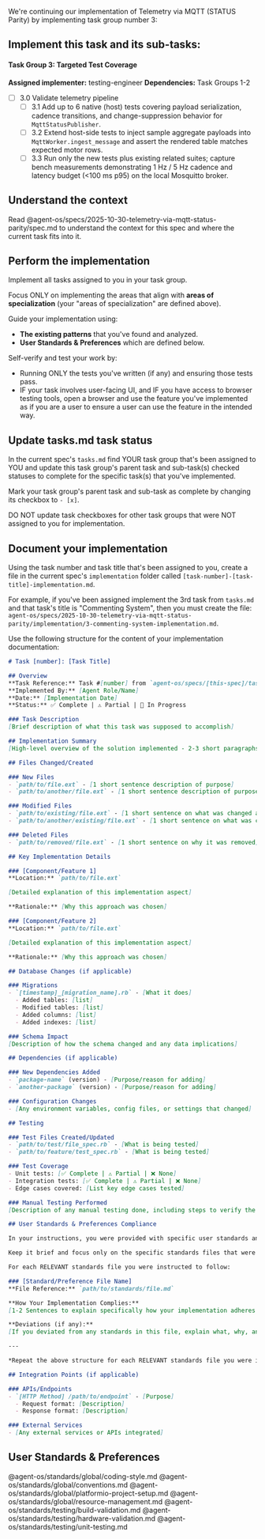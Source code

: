 We're continuing our implementation of Telemetry via MQTT (STATUS Parity) by implementing task group number 3:

## Implement this task and its sub-tasks:

#### Task Group 3: Targeted Test Coverage
**Assigned implementer:** testing-engineer
**Dependencies:** Task Groups 1-2

- [ ] 3.0 Validate telemetry pipeline
  - [ ] 3.1 Add up to 6 native (host) tests covering payload serialization, cadence transitions, and change-suppression behavior for `MqttStatusPublisher`.
  - [ ] 3.2 Extend host-side tests to inject sample aggregate payloads into `MqttWorker.ingest_message` and assert the rendered table matches expected motor rows.
  - [ ] 3.3 Run only the new tests plus existing related suites; capture bench measurements demonstrating 1 Hz / 5 Hz cadence and latency budget (<100 ms p95) on the local Mosquitto broker.

## Understand the context

Read @agent-os/specs/2025-10-30-telemetry-via-mqtt-status-parity/spec.md to understand the context for this spec and where the current task fits into it.

## Perform the implementation

Implement all tasks assigned to you in your task group.

Focus ONLY on implementing the areas that align with **areas of specialization** (your "areas of specialization" are defined above).

Guide your implementation using:
- **The existing patterns** that you've found and analyzed.
- **User Standards & Preferences** which are defined below.

Self-verify and test your work by:
- Running ONLY the tests you've written (if any) and ensuring those tests pass.
- IF your task involves user-facing UI, and IF you have access to browser testing tools, open a browser and use the feature you've implemented as if you are a user to ensure a user can use the feature in the intended way.


## Update tasks.md task status

In the current spec's `tasks.md` find YOUR task group that's been assigned to YOU and update this task group's parent task and sub-task(s) checked statuses to complete for the specific task(s) that you've implemented.

Mark your task group's parent task and sub-task as complete by changing its checkbox to `- [x]`.

DO NOT update task checkboxes for other task groups that were NOT assigned to you for implementation.


## Document your implementation

Using the task number and task title that's been assigned to you, create a file in the current spec's `implementation` folder called `[task-number]-[task-title]-implementation.md`.

For example, if you've been assigned implement the 3rd task from `tasks.md` and that task's title is "Commenting System", then you must create the file: `agent-os/specs/2025-10-30-telemetry-via-mqtt-status-parity/implementation/3-commenting-system-implementation.md`.

Use the following structure for the content of your implementation documentation:

```markdown
# Task [number]: [Task Title]

## Overview
**Task Reference:** Task #[number] from `agent-os/specs/[this-spec]/tasks.md`
**Implemented By:** [Agent Role/Name]
**Date:** [Implementation Date]
**Status:** ✅ Complete | ⚠️ Partial | 🔄 In Progress

### Task Description
[Brief description of what this task was supposed to accomplish]

## Implementation Summary
[High-level overview of the solution implemented - 2-3 short paragraphs explaining the approach taken and why]

## Files Changed/Created

### New Files
- `path/to/file.ext` - [1 short sentence description of purpose]
- `path/to/another/file.ext` - [1 short sentence description of purpose]

### Modified Files
- `path/to/existing/file.ext` - [1 short sentence on what was changed and why]
- `path/to/another/existing/file.ext` - [1 short sentence on what was changed and why]

### Deleted Files
- `path/to/removed/file.ext` - [1 short sentence on why it was removed]

## Key Implementation Details

### [Component/Feature 1]
**Location:** `path/to/file.ext`

[Detailed explanation of this implementation aspect]

**Rationale:** [Why this approach was chosen]

### [Component/Feature 2]
**Location:** `path/to/file.ext`

[Detailed explanation of this implementation aspect]

**Rationale:** [Why this approach was chosen]

## Database Changes (if applicable)

### Migrations
- `[timestamp]_[migration_name].rb` - [What it does]
  - Added tables: [list]
  - Modified tables: [list]
  - Added columns: [list]
  - Added indexes: [list]

### Schema Impact
[Description of how the schema changed and any data implications]

## Dependencies (if applicable)

### New Dependencies Added
- `package-name` (version) - [Purpose/reason for adding]
- `another-package` (version) - [Purpose/reason for adding]

### Configuration Changes
- [Any environment variables, config files, or settings that changed]

## Testing

### Test Files Created/Updated
- `path/to/test/file_spec.rb` - [What is being tested]
- `path/to/feature/test_spec.rb` - [What is being tested]

### Test Coverage
- Unit tests: [✅ Complete | ⚠️ Partial | ❌ None]
- Integration tests: [✅ Complete | ⚠️ Partial | ❌ None]
- Edge cases covered: [List key edge cases tested]

### Manual Testing Performed
[Description of any manual testing done, including steps to verify the implementation]

## User Standards & Preferences Compliance

In your instructions, you were provided with specific user standards and preferences files under the "User Standards & Preferences Compliance" section. Document how your implementation complies with those standards.

Keep it brief and focus only on the specific standards files that were applicable to your implementation tasks.

For each RELEVANT standards file you were instructed to follow:

### [Standard/Preference File Name]
**File Reference:** `path/to/standards/file.md`

**How Your Implementation Complies:**
[1-2 Sentences to explain specifically how your implementation adheres to the guidelines, patterns, or preferences outlined in this standards file. Include concrete examples from your code.]

**Deviations (if any):**
[If you deviated from any standards in this file, explain what, why, and what the trade-offs were]

---

*Repeat the above structure for each RELEVANT standards file you were instructed to follow*

## Integration Points (if applicable)

### APIs/Endpoints
- `[HTTP Method] /path/to/endpoint` - [Purpose]
  - Request format: [Description]
  - Response format: [Description]

### External Services
- [Any external services or APIs integrated]
```

## User Standards & Preferences
@agent-os/standards/global/coding-style.md
@agent-os/standards/global/conventions.md
@agent-os/standards/global/platformio-project-setup.md
@agent-os/standards/global/resource-management.md
@agent-os/standards/testing/build-validation.md
@agent-os/standards/testing/hardware-validation.md
@agent-os/standards/testing/unit-testing.md
